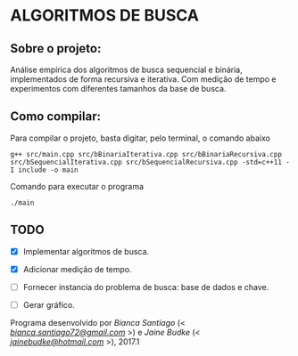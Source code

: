 # ALGORITMOS DE BUSCA


## Sobre o projeto:

Análise empírica dos algoritmos de busca sequencial e binária, implementados de forma recursiva e iterativa. Com medição de tempo e experimentos com diferentes tamanhos da base de busca.
        
        
## Como compilar:

Para compilar o projeto, basta digitar, pelo terminal, o comando abaixo

    g++ src/main.cpp src/bBinariaIterativa.cpp src/bBinariaRecursiva.cpp src/bSequencialIterativa.cpp src/bSequencialRecursiva.cpp -std=c++11 -I include -o main
    

Comando para executar o programa
    
    ./main


## TODO

- [X] Implementar algoritmos de busca.
- [X] Adicionar medição de tempo.
- [ ] Fornecer instancia do problema de busca: base de dados e chave.
- [ ] Gerar gráfico.



Programa desenvolvido por _Bianca Santiago_ (< *bianca.santiago72@gmail.com* >) e _Jaine Budke_ (< *jainebudke@hotmail.com* >), 2017.1
